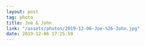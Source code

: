 ```yaml
---
layout: post
tag: photo
title: Joe & John
link: "/assets/photos/2019-12-06-Joe-%26-John.jpg"
date: 2019-12-06 17:25:59
---
```

